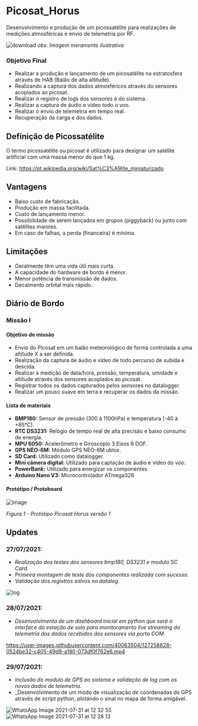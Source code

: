 # Picosat_Horus
Desenvolvimento e produção de um picossatélite para realizações de medições atmosféricas e envio de telemetria por RF.

![download](https://user-images.githubusercontent.com/40063504/126914282-48e06e31-83de-4a18-91f1-eec003de2222.png)
_obs: Imagem meramente ilustrativa_

### Objetivo Final
- Realizar a produção e lançamento de um picosatélite na estratosfera através de HAB (Balão de alta altitude).
- Realizando a captura dos dados atmosféricos através do sensores acoplados ao picosat.
- Realizar o registro de logs dos sensores e do sistema.
- Realizar a captura de áudio e vídeo todo o voo.
- Realizar o envio de telemetria em tempo real.
- Recuperação da carga e dos dados.


## Definição de Picossatélite
O termo picossatélite ou picosat é utilizado para designar um satélite artificial com uma massa menor do que 1 kg. 

Link: https://pt.wikipedia.org/wiki/Sat%C3%A9lite_miniaturizado


## Vantagens
- Baixo custo de fabricação.
- Produção em massa facilitada.
- Custo de lançamento menor.
- Possibilidade de serem lançados em grupos (piggyback) ou junto com satélites maiores.
- Em caso de falhas, a perda (financeira) é mínima.

## Limitações
- Geralmente têm uma vida útil mais curta.
- A capacidade do hardware de bordo é menor.
- Menor potência de transmissão de dados.
- Decaimento orbital mais rápido.


## Diário de Bordo
### Missão I
#### Objetivo de missão
- Envio do Picosat em um balão meteorológico de forma controlada a uma altitude X a ser definida.
- Realização da captura de áudio e vídeo de todo percurso de subida e descida.
- Realizar a medição de data/hora, pressão, temperatura, umidade e altitude através dos sensores acoplados ao picosat.
- Registrar todos os dados capturados pelos sensores no datalogger.
- Realizar um pouso suave em terra e recuperar os dados da missão.

#### Lista de materiais
- **BMP180:** Sensor de pressão (300 à 1100hPa) e temperatura (-40 à +85°C).
- **RTC DS3231:** Relógio de tempo real de alta precisão e baixo consumo de energia.
- **MPU 6050:** Acelerômetro e Giroscópio 3 Eixos 6 DOF.
- **GPS NEO-6M:** Módulo GPS NEO-6M ublox.
- **SD Card:** Utilizado como datalogger.
- **Mini câmera digital:** Utilizado para captação de áudio e vídeo do voo.
- **PowerBank:** Utilizado para energizar os componentes
- **Arduino Nano V3:** Microcontrolador ATmega328

#### Protótipo / Protoboard
![image](https://user-images.githubusercontent.com/40063504/127258064-80d4414e-5d2b-4d77-bf73-99c5430bccbd.png)

_Figura 1 - Protótipo Picosat Horus versão 1_


## Updates
### 27/07/2021: 
- _Realização dos testes dos sensores bmp180, DS3231 e modulo SC Card._
- _Primeira montagem de teste dos componentes realizada com sucesso._
- _Validação dos registros salvos no datalog._

![log](https://user-images.githubusercontent.com/40063504/127258601-e1fb1e56-ee62-4a9b-90a4-0bbdf42bcf49.jpeg)


### 28/07/2021:
- _Desenvolvimento de um dashboard inicial em python que será a interface da estação de solo para monitoramento live streaming da telemetria dos dados recebidos dos sensores via porta COM._

https://user-images.githubusercontent.com/40063504/127258828-0524be32-c405-49d9-a180-073df0f762e6.mp4

### 29/07/2021:
- _Inclusão do modulo de GPS ao sistema e validação de log com os novos dados de telemetria._
- _Desenvolvimento de um modo de visualização de coordenadas do GPS através de script python, plotando o sinal no mapa de forma amigável.

![WhatsApp Image 2021-07-31 at 12 32 55](https://user-images.githubusercontent.com/40063504/127744906-36191b2e-64b9-4dc2-8913-9bbc871f3b88.jpeg)
![WhatsApp Image 2021-07-31 at 12 28 13](https://user-images.githubusercontent.com/40063504/127744911-6e284f59-6254-4964-a0e7-28ff7481243a.jpeg)

